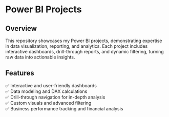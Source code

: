 # Power BI Projects  

## Overview  
This repository showcases my Power BI projects, demonstrating expertise in data visualization, reporting, and analytics. Each project includes interactive dashboards, drill-through reports, and dynamic filtering, turning raw data into actionable insights.  

## Features  
✅ Interactive and user-friendly dashboards  
✅ Data modeling and DAX calculations  
✅ Drill-through navigation for in-depth analysis  
✅ Custom visuals and advanced filtering  
✅ Business performance tracking and financial analysis  

